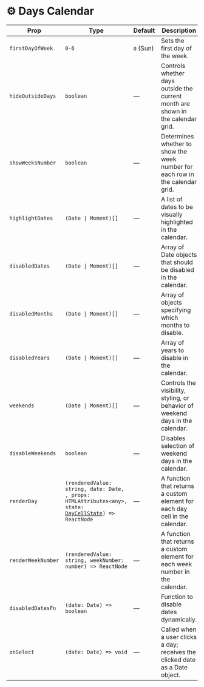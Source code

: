 # ⚙️ Days Calendar

| Prop               | Type                                                                                                                         | Default   | Description                                                                     |
| ------------------ | ---------------------------------------------------------------------------------------------------------------------------- | --------- | ------------------------------------------------------------------------------- |
| `firstDayOfWeek`   | `0-6`                                                                                                                        | `0` (Sun) | Sets the first day of the week.                                                 |
| `hideOutsideDays`  | `boolean`                                                                                                                    | —         | Controls whether days outside the current month are shown in the calendar grid. |
| `showWeeksNumber`  | `boolean`                                                                                                                    | —         | Determines whether to show the week number for each row in the calendar grid.   |
| `highlightDates`   | `(Date \| Moment)[]`                                                                                                         | —         | A list of dates to be visually highlighted in the calendar.                     |
| `disabledDates`    | `(Date \| Moment)[]`                                                                                                         | —         | Array of Date objects that should be disabled in the calendar.                  |
| `disabledMonths`   | `(Date \| Moment)[]`                                                                                                         | —         | Array of objects specifying which months to disable.                            |
| `disabledYears`    | `(Date \| Moment)[]`                                                                                                         | —         | Array of years to disable in the calendar.                                      |
| `weekends`         | `(Date \| Moment)[]`                                                                                                         | —         | Controls the visibility, styling, or behavior of weekend days in the calendar.  |
| `disableWeekends`  | `boolean`                                                                                                                    | —         | Disables selection of weekend days in the calendar.                             |
| `renderDay`        | `(renderedValue: string, date: Date, , props: HTMLAttributes<any>, state: `[`DayCellState`](#day-cell-state)`) => ReactNode` | —         | A function that returns a custom element for each day cell in the calendar.     |
| `renderWeekNumber` | `(renderedValue: string, weekNumber: number) => ReactNode`                                                                   | —         | A function that returns a custom element for each week number in the calendar.  |
| `disabledDatesFn`  | `(date: Date) => boolean`                                                                                                    | —         | Function to disable dates dynamically.                                          |
| `onSelect`         | `(date: Date) => void`                                                                                                       | —         | Called when a user clicks a day; receives the clicked date as a Date object.    |
